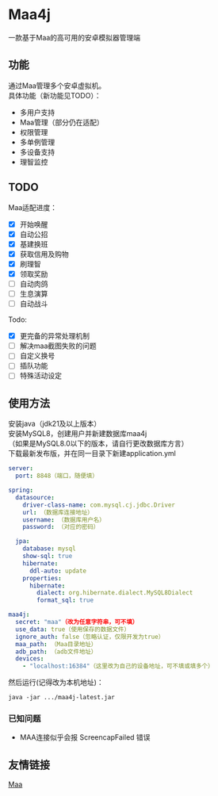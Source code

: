 # Maa4j
一款基于Maa的高可用的安卓模拟器管理端

## 功能
通过Maa管理多个安卓虚拟机。  
具体功能（新功能见TODO）：
- 多用户支持
- Maa管理（部分仍在适配）
- 权限管理
- 多单例管理
- 多设备支持
- 理智监控

## TODO
Maa适配进度：
- [x] 开始唤醒
- [x] 自动公招
- [x] 基建换班
- [x] 获取信用及购物
- [x] 刷理智
- [x] 领取奖励
- [ ] 自动肉鸽
- [ ] 生息演算
- [ ] 自动战斗

Todo:
- [x] 更完备的异常处理机制
- [ ] 解决maa截图失败的问题
- [ ] 自定义换号
- [ ] 插队功能
- [ ] 特殊活动设定

## 使用方法
安装java（jdk21及以上版本）  
安装MySQL8，创建用户并新建数据库maa4j  
（如果是MySQL8.0以下的版本，请自行更改数据库方言）  
下载最新发布版，并在同一目录下新建application.yml
```yaml
server:
  port: 8848（端口，随便填）

spring:
  datasource:
    driver-class-name: com.mysql.cj.jdbc.Driver
    url: （数据库连接地址）
    username: （数据库用户名）
    password: （对应的密码）

  jpa:
    database: mysql
    show-sql: true
    hibernate:
      ddl-auto: update
    properties:
      hibernate:
        dialect: org.hibernate.dialect.MySQL8Dialect
        format_sql: true

maa4j:
  secret: "maa"（改为任意字符串，可不填）
  use_data: true（使用保存的数据文件）
  ignore_auth: false（忽略认证，仅限开发为true）
  maa_path: （Maa目录地址）
  adb_path: （adb文件地址）
  devices:
    - "localhost:16384"（这里改为自己的设备地址，可不填或填多个）
```
然后运行(记得改为本机地址)：
```shell
java -jar .../maa4j-latest.jar
```

### 已知问题
- MAA连接似乎会报 ScreencapFailed 错误


## 友情链接
[Maa](https://github.com/MaaAssistantArknights/MaaAssistantArknights)